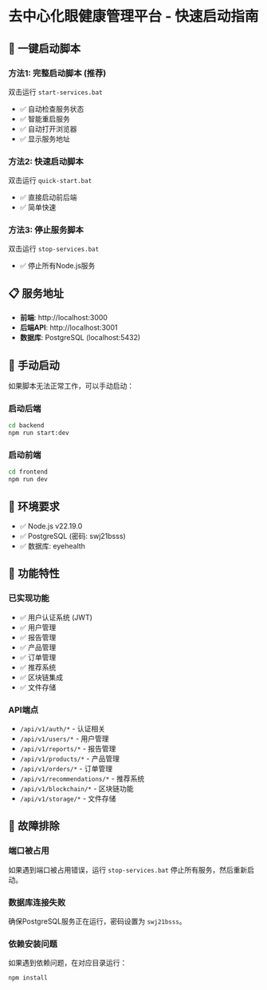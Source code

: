 # 去中心化眼健康管理平台 - 快速启动指南

## 🚀 一键启动脚本

### 方法1: 完整启动脚本 (推荐)
双击运行 `start-services.bat`
- ✅ 自动检查服务状态
- ✅ 智能重启服务
- ✅ 自动打开浏览器
- ✅ 显示服务地址

### 方法2: 快速启动脚本
双击运行 `quick-start.bat`
- ✅ 直接启动前后端
- ✅ 简单快速

### 方法3: 停止服务脚本
双击运行 `stop-services.bat`
- ✅ 停止所有Node.js服务

## 📋 服务地址

- **前端**: http://localhost:3000
- **后端API**: http://localhost:3001
- **数据库**: PostgreSQL (localhost:5432)

## 🔧 手动启动

如果脚本无法正常工作，可以手动启动：

### 启动后端
```bash
cd backend
npm run start:dev
```

### 启动前端
```bash
cd frontend
npm run dev
```

## 📝 环境要求

- ✅ Node.js v22.19.0
- ✅ PostgreSQL (密码: swj21bsss)
- ✅ 数据库: eyehealth

## 🎯 功能特性

### 已实现功能
- ✅ 用户认证系统 (JWT)
- ✅ 用户管理
- ✅ 报告管理
- ✅ 产品管理
- ✅ 订单管理
- ✅ 推荐系统
- ✅ 区块链集成
- ✅ 文件存储

### API端点
- `/api/v1/auth/*` - 认证相关
- `/api/v1/users/*` - 用户管理
- `/api/v1/reports/*` - 报告管理
- `/api/v1/products/*` - 产品管理
- `/api/v1/orders/*` - 订单管理
- `/api/v1/recommendations/*` - 推荐系统
- `/api/v1/blockchain/*` - 区块链功能
- `/api/v1/storage/*` - 文件存储

## 🐛 故障排除

### 端口被占用
如果遇到端口被占用错误，运行 `stop-services.bat` 停止所有服务，然后重新启动。

### 数据库连接失败
确保PostgreSQL服务正在运行，密码设置为 `swj21bsss`。

### 依赖安装问题
如果遇到依赖问题，在对应目录运行：
```bash
npm install
```






